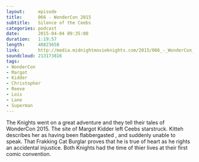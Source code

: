 ```yaml
---
layout:     episode
title:      066 - WonderCon 2015
subtitle:   Silence of the Ceebs
categories: podcast
date:       2015-04-04 09:35:00
duration:   1:19:57
length:     40823658
link:       http://media.midnightmovieknights.com/2015/066_-_WonderCon_2015.m4a
soundcloud: 213173816
tags:
- WonderCon
- Margot
- Kidder
- Christopher
- Reeve
- Lois
- Lane
- Superman
---
```

The Knights went on a great adventure and they tell their tales of WonderCon 2015. The site of Margot Kidder left Ceebs starstruck. Kitteh describes her as having been flabbergasted , and suddenly unable to speak. That Frakking Cat Burglar proves that he is true of heart as he rights an accidental injustice. Both Knights had the time of thier lives at their first comic convention.